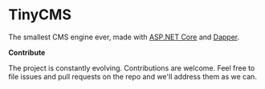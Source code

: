 # TinyCMS
The smallest CMS engine ever, made with [ASP.NET Core](https://github.com/dotnet/aspnetcore) and [Dapper](https://github.com/DapperLib/Dapper).

**Contribute**

The project is constantly evolving. Contributions are welcome. Feel free to file issues and pull requests on the repo and we'll address them as we can. 
